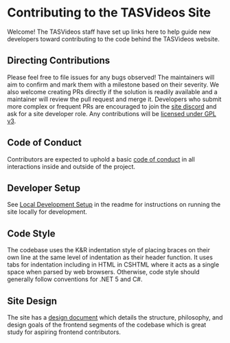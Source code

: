 # Contributing to the TASVideos Site

Welcome! The TASVideos staff have set up links here to help guide new developers toward contributing to the code behind the TASVideos website.

## Directing Contributions

Please feel free to file issues for any bugs observed! The maintainers will aim to confirm and mark them with a milestone based on their severity. We also welcome creating PRs directly if the solution is readily available and a maintainer will review the pull request and merge it. Developers who submit more complex or frequent PRs are encouraged to join the [site discord](http://tasvideos.org/DiscordServer.html) and ask for a site developer role. Any contributions will be [licensed under GPL v3](License).

## Code of Conduct

Contributors are expected to uphold a basic [code of conduct](CODE_OF_CONDUCT) in all interactions inside and outside of the project.

## Developer Setup

See [Local Development Setup](README#local-development-setup) in the readme for instructions on running the site locally for development.

## Code Style

The codebase uses the K&R indentation style of placing braces on their own line at the same level of indentation as their header function. It uses tabs for indentation including in HTML in CSHTML where it acts as a single space when parsed by web browsers. Otherwise, code style should generally follow conventions for .NET 5 and C#.

## Site Design

The site has a [design document](DESiGN-SPEC) which details the structure, philosophy, and design goals of the frontend segments of the codebase which is great study for aspiring frontend contributors.
